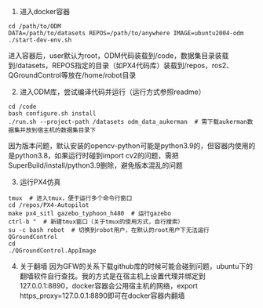 1. 进入docker容器
```
cd /path/to/ODM
DATA=/path/to/datasets REPOS=/path/to/anywhere IMAGE=ubuntu2004-odm ./start-dev-env.sh
```
进入容器后，user默认为root，ODM代码装载到/code，数据集目录装载到/datasets，REPOS指定的目录（如PX4代码库）装载到/repos，ros2、QGroundControl等放在/home/robot目录

2. 进入ODM库，尝试编译代码并运行（运行方式参照readme）
```
cd /code
bash configure.sh install
./run.sh --project-path /datasets odm_data_aukerman  # 需下载aukerman数据集并放到宿主机的数据集目录下
```
因为版本问题，默认安装的opencv-python可能是python3.9的，但容器内使用的是python3.8，如果运行时碰到import cv2的问题，需把SuperBuild/install/python3.9删除，避免版本混乱的问题

3. 运行PX4仿真
```
tmux  # 进入tmux，便于运行多个命令行窗口
cd /repos/PX4-Autopilot
make px4_sitl gazebo_typhoon_h480  # 运行gazebo
ctrl-b "  # 新建tmux窗口（关于tmux的使用方式，自行搜索）
su -c bash robot  # 切换到robot用户，在默认的root用户下无法运行QGroundControl
cd
./QGroundControl.AppImage
```

4. 关于翻墙
因为GFW的关系下载github库的时候可能会碰到问题，ubuntu下的翻墙软件自行查找。我的方式是在宿主机上设置代理并绑定到127.0.0.1:8890，docker容器会公用宿主机的网络，export https_proxy=127.0.0.1:8890即可在docker容器内翻墙
